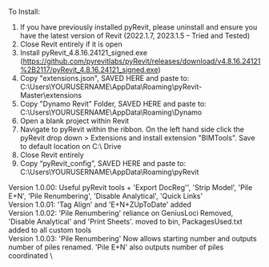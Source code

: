 To Install:

1.	If you have previously installed pyRevit, please uninstall and ensure you have the latest version of Revit (2022.1.7, 2023.1.5 – Tried and Tested)
2.	Close Revit entirely if it is open
3.	Install pyRevit_4.8.16.24121_signed.exe (https://github.com/pyrevitlabs/pyRevit/releases/download/v4.8.16.24121%2B2117/pyRevit_4.8.16.24121_signed.exe)
4.	Copy "extensions.json", SAVED HERE and paste to: C:\Users\YOURUSERNAME\AppData\Roaming\pyRevit-Master\extensions
5.	Copy "Dynamo Revit" Folder, SAVED HERE and paste to: C:\Users\YOURUSERNAME\AppData\Roaming\Dynamo
6.	Open a blank project within Revit
7.	Navigate to pyRevit within the ribbon. On the left hand side click the pyRevit drop down > Extensions and install extension "BIMTools". Save to default location on C:\ Drive
8.	Close Revit entirely
9.	Copy “pyRevit_config”, SAVED HERE and paste to: C:\Users\YOURUSERNAME\AppData\Roaming\pyRevit



Version 1.0.00: Useful pyRevit tools + 'Export DocReg'', 'Strip Model', 'Pile E+N', 'Pile Renumbering', 'Disable Analytical', 'Quick Links' \
Version 1.0.01: 'Tag Align' and 'E+N+ZUpToDate' added \
Version 1.0.02: 'Pile Renumbering' reliance on GeniusLoci Removed, 'Disable Analytical' and 'Print Sheets'. moved to bin, PackagesUsed.txt added to all custom tools \
Version 1.0.03: 'Pile Renumbering' Now allows starting number and outputs number of piles renamed. 'Pile E+N' also outputs number of piles coordinated \


